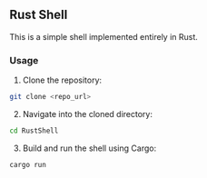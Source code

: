 ## Rust Shell

This is a simple shell implemented entirely in Rust.

### Usage

1. Clone the repository:
```sh
git clone <repo_url>
```
2. Navigate into the cloned directory:

```sh
cd RustShell
```

3. Build and run the shell using Cargo:
```sh
cargo run
```
